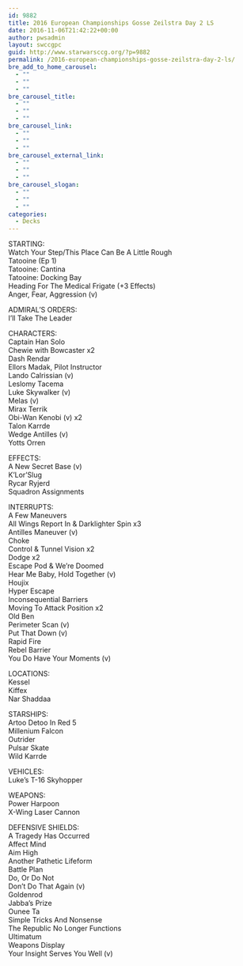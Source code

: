 ```yaml
---
id: 9882
title: 2016 European Championships Gosse Zeilstra Day 2 LS
date: 2016-11-06T21:42:22+00:00
author: pwsadmin
layout: swccgpc
guid: http://www.starwarsccg.org/?p=9882
permalink: /2016-european-championships-gosse-zeilstra-day-2-ls/
bre_add_to_home_carousel:
  - ""
  - ""
  - ""
bre_carousel_title:
  - ""
  - ""
  - ""
bre_carousel_link:
  - ""
  - ""
  - ""
bre_carousel_external_link:
  - ""
  - ""
  - ""
bre_carousel_slogan:
  - ""
  - ""
  - ""
categories:
  - Decks
---
```

STARTING:  
Watch Your Step/This Place Can Be A Little Rough  
Tatooine (Ep 1)  
Tatooine: Cantina  
Tatooine: Docking Bay  
Heading For The Medical Frigate (+3 Effects)  
Anger, Fear, Aggression (v)

ADMIRAL&#8217;S ORDERS:  
I&#8217;ll Take The Leader

CHARACTERS:  
Captain Han Solo  
Chewie with Bowcaster x2  
Dash Rendar  
Ellors Madak, Pilot Instructor  
Lando Calrissian (v)  
Leslomy Tacema  
Luke Skywalker (v)  
Melas (v)  
Mirax Terrik  
Obi-Wan Kenobi (v) x2  
Talon Karrde  
Wedge Antilles (v)  
Yotts Orren

EFFECTS:  
A New Secret Base (v)  
K&#8217;Lor&#8217;Slug  
Rycar Ryjerd  
Squadron Assignments

INTERRUPTS:  
A Few Maneuvers  
All Wings Report In & Darklighter Spin x3  
Antilles Maneuver (v)  
Choke  
Control & Tunnel Vision x2  
Dodge x2  
Escape Pod & We&#8217;re Doomed  
Hear Me Baby, Hold Together (v)  
Houjix  
Hyper Escape  
Inconsequential Barriers  
Moving To Attack Position x2  
Old Ben  
Perimeter Scan (v)  
Put That Down (v)  
Rapid Fire  
Rebel Barrier  
You Do Have Your Moments (v)

LOCATIONS:  
Kessel  
Kiffex  
Nar Shaddaa

STARSHIPS:  
Artoo Detoo In Red 5  
Millenium Falcon  
Outrider  
Pulsar Skate  
Wild Karrde

VEHICLES:  
Luke&#8217;s T-16 Skyhopper

WEAPONS:  
Power Harpoon  
X-Wing Laser Cannon

DEFENSIVE SHIELDS:  
A Tragedy Has Occurred  
Affect Mind  
Aim High  
Another Pathetic Lifeform  
Battle Plan  
Do, Or Do Not  
Don&#8217;t Do That Again (v)  
Goldenrod  
Jabba&#8217;s Prize  
Ounee Ta  
Simple Tricks And Nonsense  
The Republic No Longer Functions  
Ultimatum  
Weapons Display  
Your Insight Serves You Well (v)